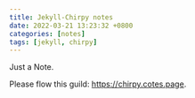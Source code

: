 ```yaml
---
title: Jekyll-Chirpy notes
date: 2022-03-21 13:23:32 +0800
categories: [notes]
tags: [jekyll, chirpy]
---
```


Just a Note.

Please flow this guild: <https://chirpy.cotes.page>.

